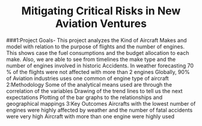<center><h1>Mitigating Critical Risks in New Aviation Ventures</h1></center>
###1:Project Goals-
This project analyzes the Kind of Aircraft Makes and model with relation to the purpose of flights and the number of engines. This shows case the fuel consumptions and the budget allocation to each make. Also, we are able to see from timelines the make type and the number of engines involved in historic Accidents.
In weather forecasting 70 % of the flights were not affected with more than 2 engines
Globally, 90% of Aviation industries uses one common of engine type of aircraft
2:Methodology
Some of the analytical means used are through the correlation of the variables
Drawing of the trend lines to tell us the next expectations
Plotting of the bar graphs to the relationships and geographical mappings
3:Key Outcomes
Aircrafts with the lowest number of engines were highly affected by weather and the number of fatal accidents were very high
Aircraft with more than one engine were highly used


